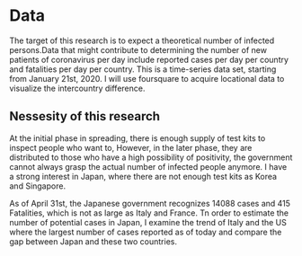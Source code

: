 # Data
The target of this research is to expect a theoretical number of infected persons.Data that might contribute to determining the number of new patients of coronavirus per day include reported cases per day per country and fatalities per day per country. This is a time-series data set, starting from January 21st, 2020. I will use foursquare to acquire locational data to visualize the intercountry difference.

## Nessesity of this research
At the initial phase in spreading, there is enough supply of test kits to inspect people who want to, 
However, in the later phase, they are distributed to those who have a high possibility of positivity, the government cannot always grasp the actual number of infected people anymore.
I have a strong interest in Japan, where there are not enough test kits as Korea and Singapore. 

As of April 31st, the Japanese government recognizes 14088 cases and 415 Fatalities, which is not as large as Italy and France.
Tn order to estimate the number of potential cases in Japan, I  examine the trend of Italy and the US where the largest number of cases reported as of today and compare the gap between Japan and these two countries.
